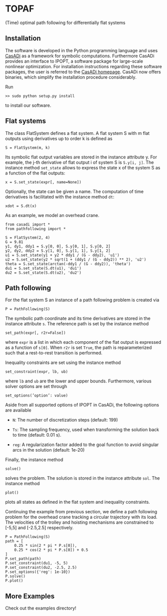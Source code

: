 TOPAF
=====
(Time) optimal path following for differentially flat systems

Installation
------------

The software is developed in the Python programming
language and uses [CasADi](https://github.com/casadi/casadi/wiki) as
a framework for symbolic computations. Furthermore CasADi provides an
interface to IPOPT, a software package for
large-scale nonlinear optimization. For installation instructions
regarding these software packages, the user is referred to the [CasADi
homepage](https://github.com/casadi/casadi/wiki). CasADi now offers
binaries, which simplify the installation procedure considerably.

Run

    >> sudo python setup.py install

to install our software.

Flat systems
------------

The class FlatSystem defines a flat system. A flat system S with m
flat outputs using derivatives up to order k is defined as

    S = FlatSystem(m, k)

Its symbolic flat output variables are stored in the instance attribute
y. For example, the j-th derivative of flat output i of system S
is `S.y[i, j]`. The instance method `set_state` allows to express the state
x of the system S as a function of the flat outputs:

    x = S.set_state(expr[, name=None])

Optionally, the state can be given a name. The computation of time
derivatives is facilitated with the instance method `dt`:

    xdot = S.dt(x)

As an example, we model an overhead crane.

    from casadi import *
    from pathfollowing import *

    S = FlatSystem(2, 4)
    G = 9.81
    y1, dy1, ddy1 = S.y[0, 0], S.y[0, 1], S.y[0, 2]
    y2, dy2, ddy2 = S.y[1, 0], S.y[1, 1], S.y[1, 2]
    u1 = S.set_state(y1 + y2 * ddy1 / (G - ddy2), 'u1')
    u2 = S.set_state(y2 * sqrt(1 + (ddy1 / (G - ddy2)) ** 2), 'u2')
    theta = S.set_state(arctan(-ddy1 / (G - ddy2)), 'theta')
    du1 = S.set_state(S.dt(u1), 'du1')
    du2 = S.set_state(S.dt(u2), 'du2')

Path following
--------------

For the flat system S an instance of a path following problem is
created via

    P = PathFollowing(S)

The symbolic path coordinate and its time derivatives are stored in the
instance attribute `s`. The reference path is set by the instance method

    set_path(expr[, r2r=False])

where `expr` is a list in which each component of the flat output is expressed as
a function of `s[0]`. When `r2r` is set `True`, the path is reparameterized such
that a rest-to-rest transition is performed.

Inequality constraints are set using the instance method

    set_constraint(expr, lb, ub)

where `lb` and `ub` are the lower and upper bounds. Furthermore, various
solver options are set through

    set_options(’option’: value)

Aside from all supported options of IPOPT in CasADi, the following
options are available

-   `N`: The number of discretization steps (default: 199)

-   `Ts`: The sampling frequency, used when transforming the solution back to time (default: 0.01 s).

-   `reg`: A regularization factor added to the goal function to avoid
    singular arcs in the solution (default: 1e-20)

Finally, the instance method

    solve()

solves the problem. The solution is stored in the instance attribute
`sol`. The instance method

    plot()

plots all states as defined in the flat system and inequality
constraints.

Continuing the example from previous section, we define a path following
problem for the overhead crane tracking a circular trajectory with its
load. The velocities of the trolley and hoisting mechanisms are
constrained to [-5,5] and [-2.5,2.5] respectively.

    P = PathFollowing(S)
    path = [
        0.25 * sin(2 * pi * P.s[0]),
        0.25 * cos(2 * pi * P.s[0]) + 0.5
    ]
    P.set_path(path)
    P.set_constraint(du1, -5, 5)
    P.set_constraint(du2, -2.5, 2.5)
    P.set_options({'reg': 1e-10})
    P.solve()
    P.plot()

More Examples
-------------
Check out the examples directory!

